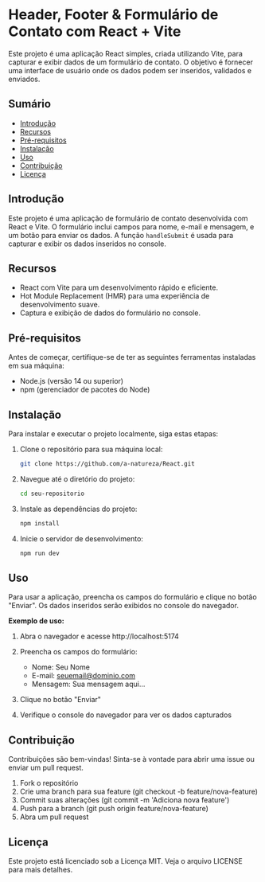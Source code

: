 # Header, Footer & Formulário de Contato com React + Vite

Este projeto é uma aplicação React simples, criada utilizando Vite, para capturar e exibir dados de um formulário de contato. O objetivo é fornecer uma interface de usuário onde os dados podem ser inseridos, validados e enviados.

## Sumário

- [Introdução](#introdução)
- [Recursos](#recursos)
- [Pré-requisitos](#pré-requisitos)
- [Instalação](#instalação)
- [Uso](#uso)
- [Contribuição](#contribuição)
- [Licença](#licença)

## Introdução

Este projeto é uma aplicação de formulário de contato desenvolvida com React e Vite. O formulário inclui campos para nome, e-mail e mensagem, e um botão para enviar os dados. A função `handleSubmit` é usada para capturar e exibir os dados inseridos no console.

## Recursos

- React com Vite para um desenvolvimento rápido e eficiente.
- Hot Module Replacement (HMR) para uma experiência de desenvolvimento suave.
- Captura e exibição de dados do formulário no console.

## Pré-requisitos

Antes de começar, certifique-se de ter as seguintes ferramentas instaladas em sua máquina:

- Node.js (versão 14 ou superior)
- npm (gerenciador de pacotes do Node)

## Instalação

Para instalar e executar o projeto localmente, siga estas etapas:

1. Clone o repositório para sua máquina local:

   ```bash
   git clone https://github.com/a-natureza/React.git

   ```

2. Navegue até o diretório do projeto:

   ```bash
   cd seu-repositorio

   ```

3. Instale as dependências do projeto:

   ```bash
   npm install

   ```

4. Inicie o servidor de desenvolvimento:

   ```bash
   npm run dev

   ```

## Uso

Para usar a aplicação, preencha os campos do formulário e clique no botão "Enviar". Os dados inseridos serão exibidos no console do navegador.

**Exemplo de uso:**

1. Abra o navegador e acesse http://localhost:5174

2. Preencha os campos do formulário:

   - Nome: Seu Nome
   - E-mail: seuemail@dominio.com
   - Mensagem: Sua mensagem aqui...

3. Clique no botão "Enviar"

4. Verifique o console do navegador para ver os dados capturados

## Contribuição

Contribuições são bem-vindas! Sinta-se à vontade para abrir uma issue ou enviar um pull request.

1. Fork o repositório
2. Crie uma branch para sua feature (git checkout -b feature/nova-feature)
3. Commit suas alterações (git commit -m 'Adiciona nova feature')
4. Push para a branch (git push origin feature/nova-feature)
5. Abra um pull request

## Licença

Este projeto está licenciado sob a Licença MIT. Veja o arquivo LICENSE para mais detalhes.
